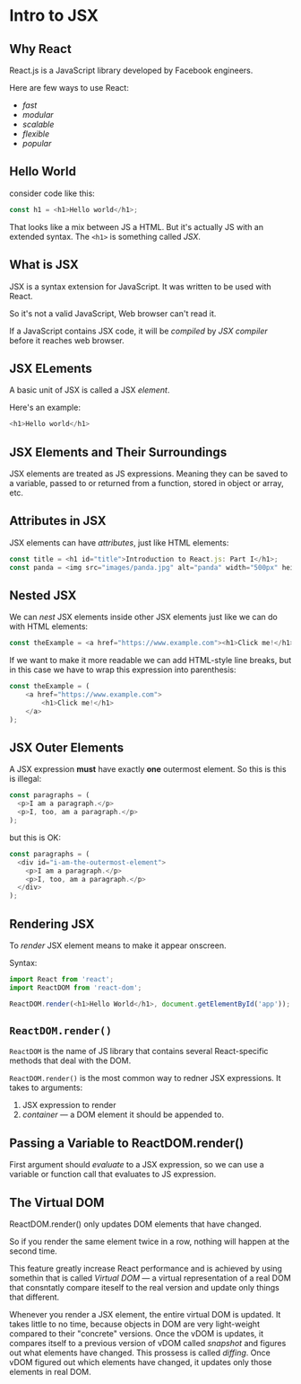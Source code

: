 # Intro to JSX

## Why React

React.js is a JavaScript library developed by Facebook engineers.

Here are few ways to use React:

* _fast_
* _modular_
* _scalable_
* _flexible_
* _popular_

## Hello World

consider code like this:

```javascript
const h1 = <h1>Hello world</h1>;
```

That looks like a mix between JS a HTML. But it's actually JS with an extended syntax. The `<h1>` is something called _JSX_.

## What is JSX

JSX is a syntax extension for JavaScript. It was written to be used with React.

So it's not a valid JavaScript, Web browser can't read it.

If a JavaScript contains JSX code, it will be _compiled_ by _JSX compiler_ before it reaches web browser.

## JSX ELements

A basic unit of JSX is called a JSX _element_.

Here's an example:

```javascript
<h1>Hello world</h1>
```

## JSX Elements and Their Surroundings

JSX elements are treated as JS expressions. Meaning they can be saved to a variable, passed to or returned from a function, stored in object or array, etc.

## Attributes in JSX

JSX elements can have _attributes_, just like HTML elements:

```javascript
const title = <h1 id="title">Introduction to React.js: Part I</h1>;
const panda = <img src="images/panda.jpg" alt="panda" width="500px" height="500px" />;
```

## Nested JSX

We can _nest_ JSX elements inside other JSX elements just like we can do with HTML elements:

```javascript
const theExample = <a href="https://www.example.com"><h1>Click me!</h1></a>;
```

If we want to make it more readable we can add HTML-style line breaks, but in this case we have to wrap this expression into parenthesis:

```javascript
const theExample = (
    <a href="https://www.example.com">
        <h1>Click me!</h1>
    </a>
);
```

## JSX Outer Elements

A JSX expression **must** have exactly **one** outermost element. So this is this is illegal:

```javascript
const paragraphs = (
  <p>I am a paragraph.</p>
  <p>I, too, am a paragraph.</p>
);
```

but this is OK:

```javascript
const paragraphs = (
  <div id="i-am-the-outermost-element">
    <p>I am a paragraph.</p>
    <p>I, too, am a paragraph.</p>
  </div>
);
```

## Rendering JSX

To _render_ JSX element means to make it appear onscreen.

Syntax:

```javascript
import React from 'react';
import ReactDOM from 'react-dom';

ReactDOM.render(<h1>Hello World</h1>, document.getElementById('app'));
```

## `ReactDOM.render()`

`ReactDOM` is the name of JS library that contains several React-specific methods that deal with the DOM.

`ReactDOM.render()` is the most common way to redner JSX expressions. It takes to arguments:

1. JSX expression to render
2. _container_ — a DOM element it should be appended to.

## Passing a Variable to ReactDOM.render()

First argument should _evaluate_ to a JSX expression, so we can use a variable or function call that evaluates to JS expression.

## The Virtual DOM

ReactDOM.render() only updates DOM elements that have changed.

So if you render the same element twice in a row, nothing will happen at the second time.

This feature greatly increase React performance and is achieved by using somethin that is called _Virtual DOM_ — a virtual representation of a real DOM that consntatly compare iteself to the real version and update only things that different.

Whenever you render a JSX element, the entire virtual DOM is updated. It takes little to no time, because objects in DOM are very light-weight compared to their "concrete" versions. Once the vDOM is updates, it compares itself to a previous version of vDOM called _snapshot_ and figures out what elements have changed. This prossess is called _diffing_. Once vDOM figured out which elements have changed, it updates only those elements in real DOM.
